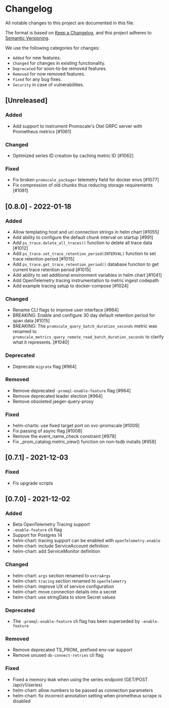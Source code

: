 # Changelog
All notable changes to this project are documented in this file.

The format is based on [Keep a Changelog](https://keepachangelog.com/en/1.0.0/),
and this project adheres to [Semantic Versioning](https://semver.org/spec/v2.0.0.html).

We use the following categories for changes:
- `Added` for new features.
- `Changed` for changes in existing functionality.
- `Deprecated` for soon-to-be removed features.
- `Removed` for now removed features.
- `Fixed` for any bug fixes.
- `Security` in case of vulnerabilities.

## [Unreleased]

### Added
- Add support to instrument Promscale's Otel GRPC server with Prometheus metrics [#1061]

### Changed
- Optimized series ID creation by caching metric ID [#1062]

### Fixed
- Fix broken `promscale_packager` telemetry field for docker envs [#1077]
- Fix compression of old chunks thus reducing storage requirements [#1081]

## [0.8.0] - 2022-01-18

### Added
- Allow templating host and uri connection strings in helm chart [#1055]
- Add ability to configure the default chunk interval on startup [#991]
- Add `ps_trace.delete_all_traces()` function to delete all trace data [#1012]
- Add `ps_trace.set_trace_retention_period(INTERVAL)` function to set trace retention period [#1015]
- Add `ps_trace.get_trace_retention_period()` database function to get current trace retention period [#1015]
- Add ability to set additional environment variables in helm chart [#1041]
- Add OpenTelemetry tracing instrumentation to metric ingest codepath
- Add example tracing setup to docker-compose [#1024]

### Changed
- Rename CLI flags to improve user interface [#964]
- BREAKING: Enable and configure 30 day default retention period for span data [#1015]
- BREAKING: The `promscale_query_batch_duration_seconds` metric was renamed to `promscale_metrics_query_remote_read_batch_duration_seconds`
  to clarify what it represents. [#1040]

### Deprecated
- Deprecate `migrate` flag [#964]

### Removed
- Remove deprecated `-promql-enable-feature` flag [#964]
- Remove deprecated leader election [#964]
- Remove obsoleted jaeger-query-proxy

### Fixed
- helm-charts: use fixed target port on svc-promscale [#1009]
- Fix passing of async flag [#1008]
- Remove the event_name_check constraint [#979]
- Fix _prom_catalog.metric_view() function on non-tsdb installs [#958]

## [0.7.1] - 2021-12-03

### Fixed
- Fix upgrade scripts

## [0.7.0] - 2021-12-02

### Added
- Beta OpenTelemetry Tracing support
- `-enable-feature` cli flag
- Support for Postgres 14
- helm-chart: tracing support can be enabled with `openTelemetry.enable`
- helm-chart: include ServiceAccount definition
- helm-chart: add ServiceMonitor definition

### Changed
- helm-chart: `args` section renamed to `extraArgs`
- helm-chart: `tracing` section renamed to `openTelemetry`
- helm-chart: improve UX of service configuration
- helm-chart: move connection details into a secret
- helm-chart: use stringData to store Secret values

### Deprecated
- The `-promql-enable-feature` cli flag has been superseded by `-enable-feature`

### Removed
- Remove deprecated TS_PROM_ prefixed env-var support
- Remove unused `db-connect-retries` cli flag

### Fixed
- Fixed a memory leak when using the series endpoint (GET/POST /api/v1/series)
- helm-chart: allow numbers to be passed as connection parameters
- helm-chart: fix incorrect annotation setting when prometheus scrape is disabled
